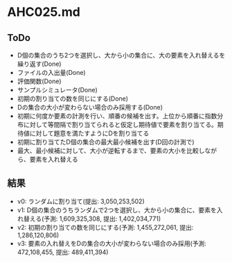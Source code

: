 # AHC025.md

## ToDo

- D個の集合のうち2つを選択し、大から小の集合に、大の要素を入れ替えるを繰り返す(Done)
- ファイルの入出量(Done)
- 評価関数(Done)
- サンプルシミュレータ(Done)
- 初期の割り当ての数を同じにする(Done)
- Dの集合の大小が変わらない場合のみ採用する(Done)
- 初期に何度か要素の計測を行い、順番の候補を出す。上位から順番に指数分布に対して等間隔で割り当てられると仮定し期待値で要素を割り当てる。期待値に対して題意を満たすようにDを割り当てる
- 初期に割り当てたD個の集合の最大最小候補を出す(D回の計測で)
- 最大、最小候補に対して、大小が逆転するまで、要素の大小を比較しながら、要素を入れ替える

## 結果

- v0: ランダムに割り当て(提出: 3,050,253,502)
- v1: D個の集合のうちランダムで2つを選択し、大から小の集合に、要素を入れ替える(予測: 1,609,325,308, 提出: 1,402,034,771)
- v2: 初期の割り当ての数を同じにする(予測: 1,455,272,061, 提出: 1,286,120,806)
- v3: 要素の入れ替えをDの集合の大小が変わらない場合のみ採用(予測: 472,108,455, 提出: 489,411,394)
